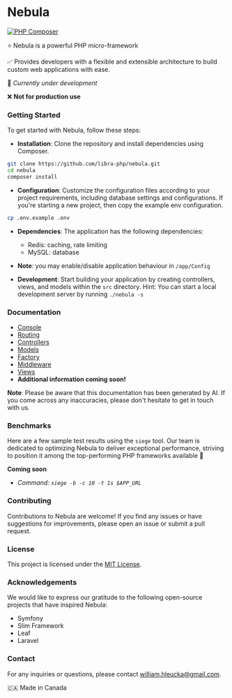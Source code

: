 # Nebula
[![PHP Composer](https://github.com/libra-php/nebula/actions/workflows/php.yml/badge.svg?branch=main)](https://github.com/libra-php/nebula/actions/workflows/php.yml)

⭐ Nebula is a powerful PHP micro-framework

✅ Provides developers with a flexible and extensible architecture to build custom web applications with ease.

👷 *Currently under development*

❌ **Not for production use**


### Getting Started

To get started with Nebula, follow these steps:


- **Installation**: Clone the repository and install dependencies using Composer.
```bash
git clone https://github.com/libra-php/nebula.git
cd nebula
composer install
```

- **Configuration**: Customize the configuration files according to your project requirements, including database settings and configurations. If you're starting a new project, then copy the example env configuration.

```bash
cp .env.example .env
```

- **Dependencies**: The application has the following dependencies:

    - Redis: caching, rate limiting
    - MySQL: database

- **Note**: you may enable/disable application behaviour in `/app/Config`

- **Development**: Start building your application by creating controllers, views, and models within the `src` directory. 
Hint: You can start a local development server by running `./nebula -s`


### Documentation
- [Console](docs/CONSOLE.md)
- [Routing](docs/ROUTING.md)
- [Controllers](docs/CONTROLLERS.md)
- [Models](docs/MODELS.md)
- [Factory](docs/FACTORY.md)
- [Middleware](docs/MIDDLEWARE.md)
- [Views](docs/VIEWS.md)
- **Additional information coming soon!**

**Note**: Please be aware that this documentation has been generated by AI. If you come across any inaccuracies, please don't hesitate to get in touch with us.


### Benchmarks

Here are a few sample test results using the `siege` tool. Our team is dedicated to optimizing Nebula to deliver exceptional performance, striving to position it among the top-performing PHP frameworks available 🚀 

**Coming soon**

- *Command: `siege -b -c 10 -t 1s $APP_URL`*


### Contributing

Contributions to Nebula are welcome! If you find any issues or have suggestions for improvements, please open an issue or submit a pull request. 


### License

This project is licensed under the <a href='https://github.com/libra-php/nebula/blob/main/LICENSE'>MIT License</a>.


### Acknowledgements

We would like to express our gratitude to the following open-source projects that have inspired Nebula:

- Symfony
- Slim Framework
- Leaf
- Laravel


### Contact

For any inquiries or questions, please contact william.hleucka@gmail.com.


🇨🇦 Made in Canada
